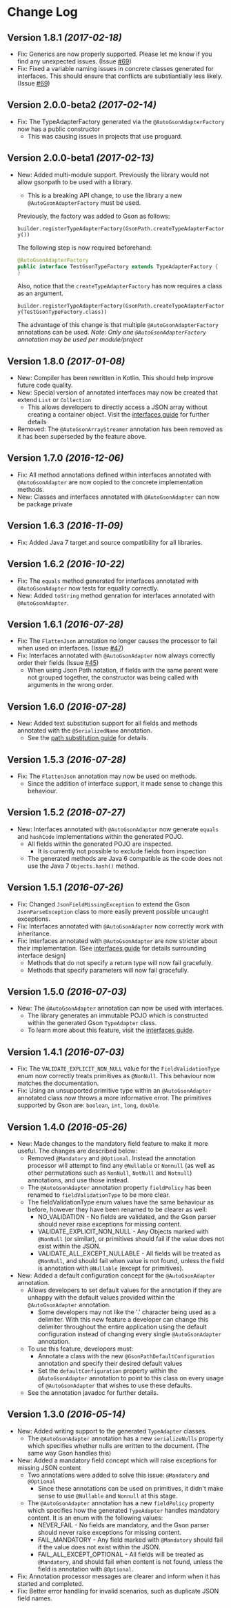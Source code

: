 Change Log
==========

Version 1.8.1 *(2017-02-18)*
----------------------------

* Fix: Generics are now properly supported. Please let me know if you find any unexpected issues. (Issue [#69](../../issues/69))
* Fix: Fixed a variable naming issues in concrete classes generated for interfaces. This should ensure that conflicts are substiantially less likely. (Issue [#69](../../issues/74))

Version 2.0.0-beta2 *(2017-02-14)*
----------------------------

* Fix: The TypeAdapterFactory generated via the `@AutoGsonAdapterFactory` now has a public constructor
     * This was causing issues in projects that use proguard.

Version 2.0.0-beta1 *(2017-02-13)*
----------------------------

* New: Added multi-module support. Previously the library would not allow gsonpath to be used with a library.
     * This is a breaking API change, to use the library a new `@AutoGsonAdapterFactory` must be used.

     Previously, the factory was added to Gson as follows:

     `builder.registerTypeAdapterFactory(GsonPath.createTypeAdapterFactory())`

     The following step is now required beforehand:

     ```java
     @AutoGsonAdapterFactory
     public interface TestGsonTypeFactory extends TypeAdapterFactory {
     }
     ```

     Also, notice that the `createTypeAdapterFactory` has now requires a class as an argument.

     `builder.registerTypeAdapterFactory(GsonPath.createTypeAdapterFactory(TestGsonTypeFactory.class))`

     The advantage of this change is that multiple `@AutoGsonAdapterFactory` annotations can be used.
     *Note: Only one `@AutoGsonAdapterFactory` annotation may be used per module/project*

Version 1.8.0 *(2017-01-08)*
----------------------------

* New: Compiler has been rewritten in Kotlin. This should help improve future code quality.
* New: Special version of annotated interfaces may now be created that extend `List` or `Collection`
     * This allows developers to directly access a JSON array without creating a container object. Visit the [interfaces guide](guides/interfaces.md) for further details
* Removed: The `@AutoGsonArrayStreamer` annotation has been removed as it has been superseded by the feature above.

Version 1.7.0 *(2016-12-06)*
----------------------------

* Fix: All method annotations defined within interfaces annotated with `@AutoGsonAdapter` are now copied to the concrete implementation methods.
* New: Classes and interfaces annotated with `@AutoGsonAdapter` can now be package private

Version 1.6.3 *(2016-11-09)*
----------------------------

* Fix: Added Java 7 target and source compatibility for all libraries.

Version 1.6.2 *(2016-10-22)*
----------------------------

* Fix: The `equals` method generated for interfaces annotated with `@AutoGsonAdapter` now tests for equality correctly.
* New: Added `toString` method genration for interfaces annotated with `@AutoGsonAdapter`.

Version 1.6.1 *(2016-07-28)*
----------------------------

* Fix: The `FlattenJson` annotation no longer causes the processor to fail when used on interfaces. (Issue [#47](../../issues/47))
* Fix: Interfaces annotated with `@AutoGsonAdapter` now always correctly order their fields (Issue [#45](../../issues/45))
     * When using Json Path notation, if fields with the same parent were not grouped together, the constructor was being called with arguments in the wrong order.

Version 1.6.0 *(2016-07-28)*
----------------------------

* New: Added text substitution support for all fields and methods annotated with the `@SerializedName` annotation.
     * See the [path substitution guide](guides/path_substitution.md) for details.

Version 1.5.3 *(2016-07-28)*
----------------------------

* Fix: The `FlattenJson` annotation may now be used on methods.
     * Since the addition of interface support, it made sense to change this behaviour.

Version 1.5.2 *(2016-07-27)*
----------------------------

* New: Interfaces annotated with `@AutoGsonAdapter` now generate `equals` and `hashCode` implementations within the generated POJO.
     * All fields within the generated POJO are inspected.
          * It is currently not possible to exclude fields from inspection
     * The generated methods are Java 6 compatible as the code does not use the Java 7 `Objects.hash()` method.

Version 1.5.1 *(2016-07-26)*
----------------------------

* Fix: Changed `JsonFieldMissingException` to extend the Gson `JsonParseException` class to more easily prevent possible uncaught exceptions.
* Fix: Interfaces annotated with `@AutoGsonAdapter` now correctly work with inheritance.
* Fix: Interfaces annotated with `@AutoGsonAdapter` are now stricter about their implementation. (See [interfaces guide](guides/interfaces.md) for details surrounding interface design)
     * Methods that do not specify a return type will now fail gracefully.
     * Methods that specify parameters will now fail gracefully.

Version 1.5.0 *(2016-07-03)*
----------------------------

* New: The `@AutoGsonAdapter` annotation can now be used with interfaces.
     * The library generates an immutable POJO which is constructed within the generated Gson `TypeAdapter` class.
     * To learn more about this feature, visit the [interfaces guide](guides/interfaces.md).

Version 1.4.1 *(2016-07-03)*
----------------------------

* Fix: The `VALIDATE_EXPLICIT_NON_NULL` value for the `FieldValidationType` enum now correctly treats primitives as `@NonNull`. This behaviour now matches the documentation.
* Fix: Using an unsupported primitive type within an `@AutoGsonAdapter` annotated class now throws a more informative error. The primitives supported by Gson are: `boolean`, `int`, `long`, `double`.

Version 1.4.0 *(2016-05-26)*
----------------------------

 * New: Made changes to the mandatory field feature to make it more useful. The changes are described below:
     * Removed `@Mandatory` and `@Optional`. Instead the annotation processor will attempt to find any `@Nullable` or `Nonnull` (as well as other permutations such as `NonNull`, `NotNull` and `Notnull`) annotations, and use those instead.
     * The `@AutoGsonAdapter` annotation property `fieldPolicy` has been renamed to `fieldValidationType` to be more clear.
     * The fieldValidationType enum values have the same behaviour as before, however they have been renamed to be clearer as well:
        * NO_VALIDATION - No fields are validated, and the Gson parser should never raise exceptions for missing content.
        * VALIDATE_EXPLICIT_NON_NULL - Any Objects marked with `@NonNull` (or similar), or primitives should fail if the value does not exist within the JSON.
        * VALIDATE_ALL_EXCEPT_NULLABLE - All fields will be treated as `@NonNull`, and should fail when value is not found, unless the field is annotation with `@Nullable` (except for primitives).
 * New: Added a default configuration concept for the `@AutoGsonAdapter` annotation.
     * Allows developers to set default values for the annotation if they are unhappy with the default values provided within the `@AutoGsonAdapter` annotation.
        * Some developers may not like the '.' character being used as a delimiter. With this new feature a developer can change this delimiter throughout the entire application using the default configuration instead of changing every single `@AutoGsonAdapter` annotation.
     * To use this feature, developers must:
        * Annotate a class with the new `@GsonPathDefaultConfiguration` annotation and specify their desired default values
        * Set the `defaultConfiguration` property within the `@AutoGsonAdapter` annotation to point to this class on every usage of `@AutoGsonAdapter` that wishes to use these defaults.
     * See the annotation javadoc for further details.

Version 1.3.0 *(2016-05-14)*
----------------------------

 * New: Added writing support to the generated `TypeAdapter` classes.
    * The `@AutoGsonAdapter` annotation has a new `serializeNulls` property which specifies whether nulls are written to the document. (The same way Gson handles this)
 * New: Added a mandatory field concept which will raise exceptions for missing JSON content
    * Two annotations were added to solve this issue: `@Mandatory` and `@Optional`
        * Since these annotations can be used on primitives, it didn't make sense to use `@Nullable` and `Nonnull` at this stage.
    * The `@AutoGsonAdapter` annotation has a new `fieldPolicy` property which specifies how the generated `TypeAdapter` handles mandatory content. It is an enum with the following values:
        * NEVER_FAIL - No fields are mandatory, and the Gson parser should never raise exceptions for missing content.
        * FAIL_MANDATORY - Any field marked with `@Mandatory` should fail if the value does not exist within the JSON.
        * FAIL_ALL_EXCEPT_OPTIONAL - All fields will be treated as `@Mandatory`, and should fail when content is not found, unless the field is annotation with `@Optional`.
 * Fix: Annotation processor messages are clearer and inform when it has started and completed.
 * Fix: Better error handling for invalid scenarios, such as duplicate JSON field names.
 
